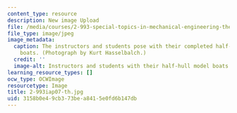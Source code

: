 ```yaml
---
content_type: resource
description: New image Upload
file: /media/courses/2-993-special-topics-in-mechanical-engineering-the-art-and-science-of-boat-design-january-iap-2007/3158b0e49cb373bea8415e0fd6b147db_2-993iap07-th.jpg
file_type: image/jpeg
image_metadata:
  caption: The instructors and students pose with their completed half-hull model
    boats. (Photograph by Kurt Hasselbalch.)
  credit: ''
  image-alt: Instructors and students with their half-hull model boats.
learning_resource_types: []
ocw_type: OCWImage
resourcetype: Image
title: 2-993iap07-th.jpg
uid: 3158b0e4-9cb3-73be-a841-5e0fd6b147db
---
```

